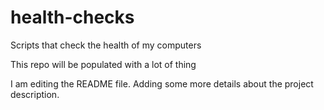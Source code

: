 # health-checks
Scripts that check the health of my computers

This repo will be populated with a lot of thing

I am editing the README file. Adding some more details about the project description.
